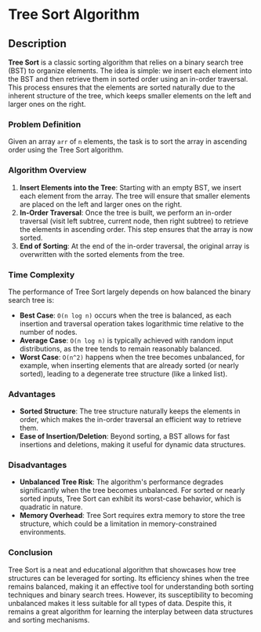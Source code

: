 # Tree Sort Algorithm

## Description

**Tree Sort** is a classic sorting algorithm that relies on a binary search tree (BST) to organize elements. The idea is simple: we insert each element into the BST and then retrieve them in sorted order using an in-order traversal. This process ensures that the elements are sorted naturally due to the inherent structure of the tree, which keeps smaller elements on the left and larger ones on the right.

### Problem Definition

Given an array `arr` of `n` elements, the task is to sort the array in ascending order using the Tree Sort algorithm.

### Algorithm Overview

1. **Insert Elements into the Tree**: Starting with an empty BST, we insert each element from the array. The tree will ensure that smaller elements are placed on the left and larger ones on the right.
2. **In-Order Traversal**: Once the tree is built, we perform an in-order traversal (visit left subtree, current node, then right subtree) to retrieve the elements in ascending order. This step ensures that the array is now sorted.
3. **End of Sorting**: At the end of the in-order traversal, the original array is overwritten with the sorted elements from the tree.

### Time Complexity

The performance of Tree Sort largely depends on how balanced the binary search tree is:

- **Best Case**: `O(n log n)` occurs when the tree is balanced, as each insertion and traversal operation takes logarithmic time relative to the number of nodes.
- **Average Case**: `O(n log n)` is typically achieved with random input distributions, as the tree tends to remain reasonably balanced.
- **Worst Case**: `O(n^2)` happens when the tree becomes unbalanced, for example, when inserting elements that are already sorted (or nearly sorted), leading to a degenerate tree structure (like a linked list).

### Advantages

- **Sorted Structure**: The tree structure naturally keeps the elements in order, which makes the in-order traversal an efficient way to retrieve them.
- **Ease of Insertion/Deletion**: Beyond sorting, a BST allows for fast insertions and deletions, making it useful for dynamic data structures.

### Disadvantages

- **Unbalanced Tree Risk**: The algorithm's performance degrades significantly when the tree becomes unbalanced. For sorted or nearly sorted inputs, Tree Sort can exhibit its worst-case behavior, which is quadratic in nature.
- **Memory Overhead**: Tree Sort requires extra memory to store the tree structure, which could be a limitation in memory-constrained environments.

### Conclusion

Tree Sort is a neat and educational algorithm that showcases how tree structures can be leveraged for sorting. Its efficiency shines when the tree remains balanced, making it an effective tool for understanding both sorting techniques and binary search trees. However, its susceptibility to becoming unbalanced makes it less suitable for all types of data. Despite this, it remains a great algorithm for learning the interplay between data structures and sorting mechanisms.